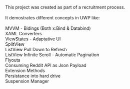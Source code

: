 This project was created as part of a recruitment process.
<br />
<br />
It demostrates different concepts in UWP like:
<br />
<br />
MVVM - Bidings (Both x:Bind & Databind)<br />
XAML Converters<br />
ViewStates - Adaptative UI<br />
SplitView<br />
ListView Pull Down to Refresh<br />
ListView Infinite Scroll - Automatic Pagination<br />
Flyouts<br />
Consuming Reddit API as Json Payload<br />
Extension Methods<br />
Persistance into hard drive<br />
Suspension Manager<br />


